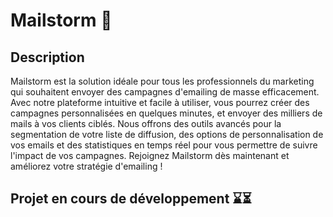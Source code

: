 # Mailstorm 📧

## Description

Mailstorm est la solution idéale pour tous les professionnels du marketing qui souhaitent envoyer des campagnes d'emailing de masse efficacement. Avec notre plateforme intuitive et facile à utiliser, vous pourrez créer des campagnes personnalisées en quelques minutes, et envoyer des milliers de mails à vos clients ciblés. Nous offrons des outils avancés pour la segmentation de votre liste de diffusion, des options de personnalisation de vos emails et des statistiques en temps réel pour vous permettre de suivre l'impact de vos campagnes. Rejoignez Mailstorm dès maintenant et améliorez votre stratégie d'emailing ! 

## Projet en cours de développement ⌛⏳
